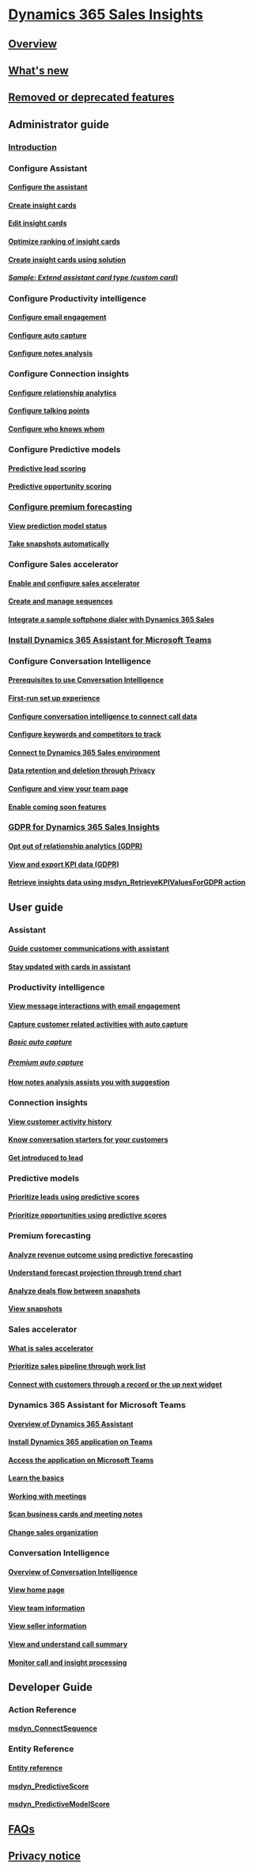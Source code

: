 # [Dynamics 365 Sales Insights](help-hub.md)

## [Overview](overview.md) 

## [What's new](whats-new.md)

## [Removed or deprecated features](removed-deprecated-features.md)

## Administrator guide 
### [Introduction](../sales/intro-admin-guide-sales-insights.md)

### Configure Assistant
#### [Configure the assistant](configure-assistant.md)
#### [Create insight cards](create-insight-cards-flow.md)
#### [Edit insight cards](edit-insight-cards.md)
#### [Optimize ranking of insight cards](optimize-ranking-insight-cards.md)
#### [Create insight cards using solution](extend-relationship-assistant-card.md)
##### [Sample: Extend assistant card type (custom card)](sample-extend-relationship-assistant-card-type.md)

### Configure Productivity intelligence 
#### [Configure email engagement](configure-email-engagement.md)
#### [Configure auto capture](configure-auto-capture.md)
#### [Configure notes analysis](configure-notes-analysis.md)

### Configure Connection insights
#### [Configure relationship analytics](configure-relationship-analytics.md)
#### [Configure talking points](configure-talking-points.md)
#### [Configure who knows whom](configure-who-knows-whom.md)

### Configure Predictive models
#### [Predictive lead scoring](configure-predictive-lead-scoring.md)
#### [Predictive opportunity scoring](configure-predictive-opportunity-scoring.md)

### [Configure premium forecasting](configure-premium-forecasting.md)
#### [View prediction model status](view-prediction-model-status.md)
#### [Take snapshots automatically ](manage-snapshots-forecast.md)

### Configure Sales accelerator
#### [Enable and configure sales accelerator](enable-configure-sales-accelerator.md)
#### [Create and manage sequences](create-manage-sequences.md)
#### [Integrate a sample softphone dialer with Dynamics 365 Sales](integrate-sample-softphone.md)


### [Install Dynamics 365 Assistant for Microsoft Teams](dynamics-365-assistant-app-teams.md)

### Configure Conversation Intelligence
#### [Prerequisites to use Conversation Intelligence](../sales/prereq-sales-insights-app.md)
#### [First-run set up experience](../sales/fre-setup-sales-insight-app.md)
#### [Configure conversation intelligence to connect call data](../sales/configure-conversation-intelligence-call-data.md)
#### [Configure keywords and competitors to track](../sales/configure-keywords-competitors.md)
#### [Connect to Dynamics 365 Sales environment](../sales/connect-dynamics365-sales-environment.md)
#### [Data retention and deletion through Privacy](../sales/data-retention-deletion-policy.md)
#### [Configure and view your team page](../sales/configure-view-your-team-page.md)
#### [Enable coming soon features](../sales/enable-preview-features-sales-insights-app.md)

### [GDPR for Dynamics 365 Sales Insights](../sales/embedded-intelligence-gdpr.md)
#### [Opt out of relationship analytics (GDPR)](../sales/optout-relationship-analytics-gdpr.md)
#### [View and export KPI data (GDPR)](../sales/view-export-KPI-data-gdpr.md)
#### [Retrieve insights data using msdyn_RetrieveKPIValuesForGDPR action](../sales/retrieve-insights-data-msdyn-RetrieveTypeValuesFromDCI.md)

## User guide

### Assistant
#### [Guide customer communications with assistant](assistant.md)
#### [Stay updated with cards in assistant](action-cards-reference.md)

###	Productivity intelligence
#### [View message interactions with email engagement](email-engagement.md)
#### [Capture customer related activities with auto capture](auto-capture.md)
##### [Basic auto capture](free-auto-capture.md)
##### [Premium auto capture](premium-auto-capture.md)
#### [How notes analysis assists you with suggestion](notes-analysis.md)
	
###	Connection insights
#### [View customer activity history](relationship-analytics.md)
#### [Know conversation starters for your customers](talking-points.md)
#### [Get introduced to lead](who-knows-whom.md)

###	Predictive models
#### [Prioritize leads using predictive scores](work-predictive-lead-scoring.md)
#### [Prioritize opportunities using predictive scores](work-predictive-opportunity-scoring.md)

### Premium forecasting
#### [Analyze revenue outcome using predictive forecasting](analyze-revenue-outcome-using-predictive-forecasting.md)
#### [Understand forecast projection through trend chart](understand-forecast-projection-through-trend-chart.md)
#### [Analyze deals flow between snapshots](analyze-deals-flow-between-snapshots.md)
#### [View snapshots](view-snapshots.md)

### Sales accelerator
#### [What is sales accelerator](sales-accelerator-intro.md)
#### [Prioritize sales pipeline through work list](prioritize-sales-pipeline-through-work-list.md)
#### [Connect with customers through a record or the up next widget ](connect-with-customers.md)

### Dynamics 365 Assistant for Microsoft Teams
#### [Overview of Dynamics 365 Assistant](overview-dynamics-365-assistant-app-teams.md)
#### [Install Dynamics 365 application on Teams](install-assistant-application-microsoft-teams.md)
#### [Access the application on Microsoft Teams](access-assistant-application-teams.md)
#### [Learn the basics](learn-basics-dynamics-365-application-teams.md)
#### [Working with meetings](working-with-meetings-teams.md)
#### [Scan business cards and meeting notes](scan-business-cards-notes.md)
#### [Change sales organization](change-sales-organization.md)

###	Conversation Intelligence
#### [Overview of Conversation Intelligence](../sales/dynamics365-sales-insights-app.md)
#### [View home page](../sales/dynamics365-sales-insights-app-home-page.md)
#### [View team information](../sales/conversation-intelligence-team-overview.md)
#### [View seller information](../sales/conversation-intelligence-seller-details.md)
#### [View and understand call summary](../sales/view-and-understand-call-summary.md)
#### [Monitor call and insight processing](../sales/monitor-call-insight-processing.md)

## Developer Guide
### Action Reference
#### [msdyn_ConnectSequence](developer/msdyn-ConnectSequence-action.md)
### Entity Reference
#### [Entity reference](entity-reference.md)
#### [msdyn_PredictiveScore](developer/msdyn_predictivescore.md)
#### [msdyn_PredictiveModelScore](developer/msdyn_predictivemodelscore.md)

## [FAQs](faqs-sales-insights.md)

## [Privacy notice](privacy-notice.md) 